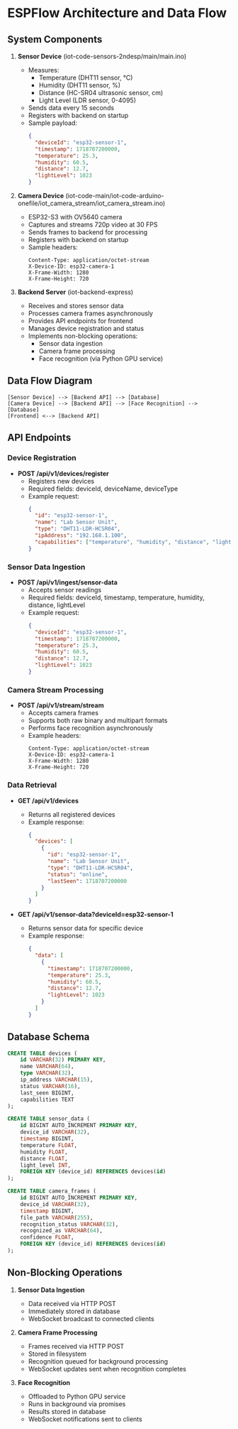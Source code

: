 # ESPFlow Architecture and Data Flow

## System Components
1. **Sensor Device** (iot-code-sensors-2ndesp/main/main.ino)
   - Measures: 
     - Temperature (DHT11 sensor, °C)
     - Humidity (DHT11 sensor, %)
     - Distance (HC-SR04 ultrasonic sensor, cm) 
     - Light Level (LDR sensor, 0-4095)
   - Sends data every 15 seconds
   - Registers with backend on startup
   - Sample payload:
     ```json
     {
       "deviceId": "esp32-sensor-1",
       "timestamp": 1718707200000,
       "temperature": 25.3,
       "humidity": 60.5,
       "distance": 12.7,
       "lightLevel": 1023
     }
     ```

2. **Camera Device** (iot-code-main/iot-code-arduino-onefile/iot_camera_stream/iot_camera_stream.ino)
   - ESP32-S3 with OV5640 camera
   - Captures and streams 720p video at 30 FPS
   - Sends frames to backend for processing
   - Registers with backend on startup
   - Sample headers:
     ```
     Content-Type: application/octet-stream
     X-Device-ID: esp32-camera-1
     X-Frame-Width: 1280
     X-Frame-Height: 720
     ```

3. **Backend Server** (iot-backend-express)
   - Receives and stores sensor data
   - Processes camera frames asynchronously
   - Provides API endpoints for frontend
   - Manages device registration and status
   - Implements non-blocking operations:
     - Sensor data ingestion
     - Camera frame processing
     - Face recognition (via Python GPU service)

## Data Flow Diagram
```
[Sensor Device] --> [Backend API] --> [Database]
[Camera Device] --> [Backend API] --> [Face Recognition] --> [Database]
[Frontend] <--> [Backend API]
```

## API Endpoints

### Device Registration
- **POST /api/v1/devices/register**
  - Registers new devices
  - Required fields: deviceId, deviceName, deviceType
  - Example request:
    ```json
    {
      "id": "esp32-sensor-1",
      "name": "Lab Sensor Unit", 
      "type": "DHT11-LDR-HCSR04",
      "ipAddress": "192.168.1.100",
      "capabilities": ["temperature", "humidity", "distance", "lightLevel"]
    }
    ```

### Sensor Data Ingestion
- **POST /api/v1/ingest/sensor-data**
  - Accepts sensor readings
  - Required fields: deviceId, timestamp, temperature, humidity, distance, lightLevel
  - Example request:
    ```json
    {
      "deviceId": "esp32-sensor-1",
      "timestamp": 1718707200000,
      "temperature": 25.3,
      "humidity": 60.5,
      "distance": 12.7,
      "lightLevel": 1023
    }
    ```

### Camera Stream Processing
- **POST /api/v1/stream/stream**
  - Accepts camera frames
  - Supports both raw binary and multipart formats
  - Performs face recognition asynchronously
  - Example headers:
    ```
    Content-Type: application/octet-stream
    X-Device-ID: esp32-camera-1
    X-Frame-Width: 1280
    X-Frame-Height: 720
    ```

### Data Retrieval
- **GET /api/v1/devices**
  - Returns all registered devices
  - Example response:
    ```json
    {
      "devices": [
        {
          "id": "esp32-sensor-1",
          "name": "Lab Sensor Unit",
          "type": "DHT11-LDR-HCSR04",
          "status": "online",
          "lastSeen": 1718707200000
        }
      ]
    }
    ```

- **GET /api/v1/sensor-data?deviceId=esp32-sensor-1**
  - Returns sensor data for specific device
  - Example response:
    ```json
    {
      "data": [
        {
          "timestamp": 1718707200000,
          "temperature": 25.3,
          "humidity": 60.5,
          "distance": 12.7,
          "lightLevel": 1023
        }
      ]
    }
    ```

## Database Schema
```sql
CREATE TABLE devices (
    id VARCHAR(32) PRIMARY KEY,
    name VARCHAR(64),
    type VARCHAR(32),
    ip_address VARCHAR(15),
    status VARCHAR(16),
    last_seen BIGINT,
    capabilities TEXT
);

CREATE TABLE sensor_data (
    id BIGINT AUTO_INCREMENT PRIMARY KEY,
    device_id VARCHAR(32),
    timestamp BIGINT,
    temperature FLOAT,
    humidity FLOAT,
    distance FLOAT,
    light_level INT,
    FOREIGN KEY (device_id) REFERENCES devices(id)
);

CREATE TABLE camera_frames (
    id BIGINT AUTO_INCREMENT PRIMARY KEY,
    device_id VARCHAR(32),
    timestamp BIGINT,
    file_path VARCHAR(255),
    recognition_status VARCHAR(32),
    recognized_as VARCHAR(64),
    confidence FLOAT,
    FOREIGN KEY (device_id) REFERENCES devices(id)
);
```

## Non-Blocking Operations
1. **Sensor Data Ingestion**
   - Data received via HTTP POST
   - Immediately stored in database
   - WebSocket broadcast to connected clients

2. **Camera Frame Processing**
   - Frames received via HTTP POST
   - Stored in filesystem
   - Recognition queued for background processing
   - WebSocket updates sent when recognition completes

3. **Face Recognition**
   - Offloaded to Python GPU service
   - Runs in background via promises
   - Results stored in database
   - WebSocket notifications sent to clients